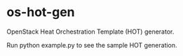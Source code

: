 # os-hot-gen
OpenStack Heat Orchestration Template (HOT) generator.

Run python example.py to see the sample HOT generation.
